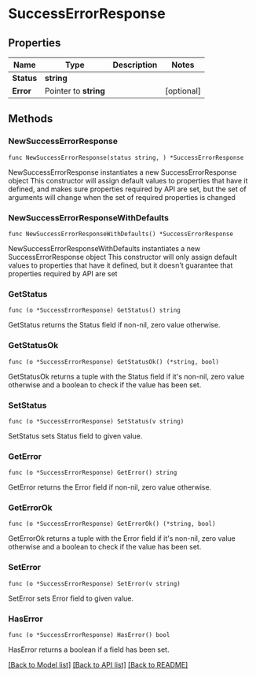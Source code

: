 # SuccessErrorResponse

## Properties

Name | Type | Description | Notes
------------ | ------------- | ------------- | -------------
**Status** | **string** |  | 
**Error** | Pointer to **string** |  | [optional] 

## Methods

### NewSuccessErrorResponse

`func NewSuccessErrorResponse(status string, ) *SuccessErrorResponse`

NewSuccessErrorResponse instantiates a new SuccessErrorResponse object
This constructor will assign default values to properties that have it defined,
and makes sure properties required by API are set, but the set of arguments
will change when the set of required properties is changed

### NewSuccessErrorResponseWithDefaults

`func NewSuccessErrorResponseWithDefaults() *SuccessErrorResponse`

NewSuccessErrorResponseWithDefaults instantiates a new SuccessErrorResponse object
This constructor will only assign default values to properties that have it defined,
but it doesn't guarantee that properties required by API are set

### GetStatus

`func (o *SuccessErrorResponse) GetStatus() string`

GetStatus returns the Status field if non-nil, zero value otherwise.

### GetStatusOk

`func (o *SuccessErrorResponse) GetStatusOk() (*string, bool)`

GetStatusOk returns a tuple with the Status field if it's non-nil, zero value otherwise
and a boolean to check if the value has been set.

### SetStatus

`func (o *SuccessErrorResponse) SetStatus(v string)`

SetStatus sets Status field to given value.


### GetError

`func (o *SuccessErrorResponse) GetError() string`

GetError returns the Error field if non-nil, zero value otherwise.

### GetErrorOk

`func (o *SuccessErrorResponse) GetErrorOk() (*string, bool)`

GetErrorOk returns a tuple with the Error field if it's non-nil, zero value otherwise
and a boolean to check if the value has been set.

### SetError

`func (o *SuccessErrorResponse) SetError(v string)`

SetError sets Error field to given value.

### HasError

`func (o *SuccessErrorResponse) HasError() bool`

HasError returns a boolean if a field has been set.


[[Back to Model list]](../README.md#documentation-for-models) [[Back to API list]](../README.md#documentation-for-api-endpoints) [[Back to README]](../README.md)


